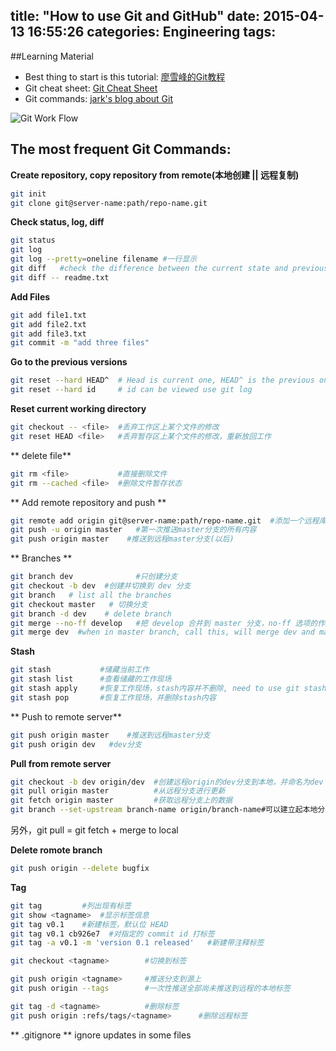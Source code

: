 title: "How to use Git and GitHub"
date: 2015-04-13 16:55:26
categories: Engineering
tags: 
---
##Learning Material

* Best thing to start is this tutorial: [廖雪峰的Git教程](http://www.liaoxuefeng.com/wiki/0013739516305929606dd18361248578c67b8067c8c017b000)
* Git cheat sheet: [Git Cheat Sheet](https://training.github.com/kit/downloads/github-git-cheat-sheet.pdf)
* Git commands: [jark's blog about Git](http://wuchong.me/blog/2015/03/30/git-useful-skills/)

<!--more-->

![Git Work Flow](http://7xikhz.com1.z0.glb.clouddn.com/81b78497jw1eqnk1bkyaij20e40bpjsm.jpg)


## The most frequent Git Commands: 

**Create repository, copy repository from remote(本地创建 || 远程复制)**

```bash
git init
git clone git@server-name:path/repo-name.git

```
**Check status, log, diff**

```bash
git status
git log
git log --pretty=oneline filename #一行显示
git diff   #check the difference between the current state and previous one
git diff -- readme.txt 

```

**Add Files**

```bash
git add file1.txt
git add file2.txt
git add file3.txt
git commit -m "add three files"

```

**Go to the previous versions**
```bash
git reset --hard HEAD^  # Head is current one, HEAD^ is the previous one, HEAD^^ two step before
git reset --hard id     # id can be viewed use git log

```
**Reset current working directory**

```bash
git checkout -- <file>  #丢弃工作区上某个文件的修改
git reset HEAD <file>   #丢弃暂存区上某个文件的修改，重新放回工作

```
** delete file**
```bash
git rm <file>           #直接删除文件
git rm --cached <file>  #删除文件暂存状态
```

** Add remote repository and push **
```bash
git remote add origin git@server-name:path/repo-name.git  #添加一个远程库
git push -u origin master   #第一次推送master分支的所有内容
git push origin master    #推送到远程master分支(以后)

```

** Branches **
```bash
git branch dev              #只创建分支
git checkout -b dev  #创建并切换到 dev 分支
git branch   # list all the branches
git checkout master   # 切换分支
git branch -d dev    # delete branch
git merge --no-ff develop   #把 develop 合并到 master 分支，no-ff 选项的作用是保留原分支记录
git merge dev  #when in master branch, call this, will merge dev and master
```

**Stash**
```bash
git stash           #储藏当前工作
git stash list      #查看储藏的工作现场
git stash apply     #恢复工作现场，stash内容并不删除, need to use git stash drop 删除
git stash pop       #恢复工作现场，并删除stash内容
```
** Push to remote server**
```bash
git push origin master    #推送到远程master分支
git push origin dev   #dev分支
```

**Pull from remote server**
```bash
git checkout -b dev origin/dev  #创建远程origin的dev分支到本地，并命名为dev
git pull origin master          #从远程分支进行更新 
git fetch origin master         #获取远程分支上的数据
git branch --set-upstream branch-name origin/branch-name#可以建立起本地分支和远程分支的关联，之后可以直接git pull从远程抓取分支。
```
另外，git pull = git fetch + merge to local

**Delete romote branch**
```bash
git push origin --delete bugfix
```
**Tag**
```Bash
git tag         #列出现有标签 
git show <tagname>  #显示标签信息
git tag v0.1    #新建标签，默认位 HEAD
git tag v0.1 cb926e7  #对指定的 commit id 打标签
git tag -a v0.1 -m 'version 0.1 released'   #新建带注释标签

git checkout <tagname>        #切换到标签

git push origin <tagname>     #推送分支到源上
git push origin --tags        #一次性推送全部尚未推送到远程的本地标签

git tag -d <tagname>          #删除标签
git push origin :refs/tags/<tagname>      #删除远程标签

```
** .gitignore ** 
ignore updates in some files

